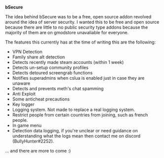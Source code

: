 **bSecure**

The idea behind bSecure was to be a free, open source addon revolved around the idea of server security. I wanted this to be free and open source because there are little to no public security type addons because the majority of them are on gmodstore unavaliable for everyone.

The features this currently has at the time of writing this are the following:
- VPN Detection
- Family share alt detection
- Detects recently made steam accounts (within 1 week)
- Detects un-setup community profiles
- Detects detoured screengrab functions
- Notifies superadmins when cslua is enabled just in case they are unaware
- Detects and prevents meth's chat spamming
- Anti Exploit
- Some anticheat precautions
- Key logger
- Logging system. Not made to replace a real logging system.
- Restrict people from certain countries from joining, such as french people.
- In game menu
- Detection data logging, if you're unclear or need guidance on understanding what the logs mean then contact me on discord (BullyHunter#2252).

... and there are more to come :)
